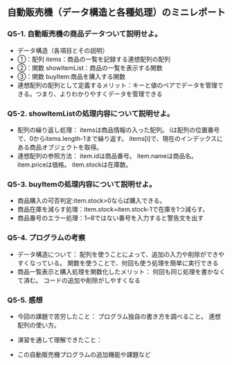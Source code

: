 ## 自動販売機（データ構造と各種処理）のミニレポート
### Q5-1. 自動販売機の商品データついて説明せよ。
* データ構造（各項目とその説明）
* ①：配列 items：商品の一覧を記録する連想配列の配列
* ②：関数 showItemList：商品の一覧を表示する関数
* ③：関数 buyItem:商品を購入する関数
* 連想配列の配列として定義するメリット：キーと値のペアでデータを管理できる。つまり、よりわかりやすくデータを管理できる
### Q5-2. showItemListの処理内容について説明せよ。
* 配列の繰り返し処理：
  itemsは商品情報の入った配列。
  iは配列の位置番号で、0からitems.length-1まで繰り返す。
  items[i]で、現在のインデックスにある商品オブジェクトを取得。
* 連想配列の参照方法：
  item.idは商品番号。
  item.nameは商品名。
  item.priceは価格。
  item.stockは在庫数。
### Q5-3. buyItemの処理内容について説明せよ。
* 商品購入の可否判定:item.stock>0ならば購入できる。
* 商品在庫を減らす処理：item.stock=item.stock-1で在庫を1つ減らす。
* 商品番号のエラー処理：1~8ではない番号を入力すると警告文を出す
### Q5-4. プログラムの考察
* データ構造について：
  配列を使うことによって、追加の入力や削除ができやすくなっている。
  関数を使うことで、何回も使う処理を簡単に実行できる
* 商品一覧表示と購入処理を関数化したメリット：
  何回も同じ処理を書かなくて済む。
  コードの追加や削除がしやすくなる
### Q5-5. 感想
* 今回の課題で苦労したこと：
  プログラム独自の書き方を調べること。
  連想配列の使い方。
* 演習を通して理解できたこと：
  
* この自動販売機プログラムの追加機能や課題など
